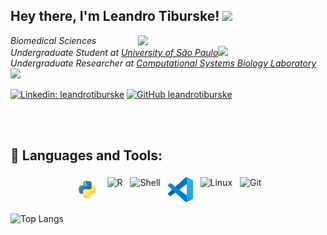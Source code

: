 <h2> Hey there, I'm Leandro Tiburske! <img src="https://user-images.githubusercontent.com/82397631/203871939-18e28acc-e0f7-45e9-b86c-c4062e219ea4.gif" width="50"></h2>
<img align='right' src="https://user-images.githubusercontent.com/82397631/203873267-68e34627-bdf6-4cb3-937d-6fe55a8e7e6c.gif" width="300">
<p><em>Biomedical Sciences Undergraduate Student at <a href="https://www5.usp.br/">University of São Paulo</a><img src="https://user-images.githubusercontent.com/82397631/203873079-1e174857-43f0-4d6c-be9f-ec48374097e2.gif" width="30"></br>Undergraduate Researcher at <a href="https://www.csbiology.org/">Computational Systems Biology Laboratory </a><img src="https://user-images.githubusercontent.com/82397631/203872158-bb6c67d2-07b1-43f0-84c5-a5cea208ee26.gif" width="20"> 
</em></p>

[![Linkedin: leandrotiburske](https://img.shields.io/badge/-leandrotiburske-blue?style=flat-square&logo=Linkedin&logoColor=white&link=https://www.linkedin.com/in/leandro-tiburske-a323b61b2/)](https://www.linkedin.com/in/leandro-tiburske-a323b61b2/)
[![GitHub leandrotiburske](https://img.shields.io/github/followers/leandrotiburske?label=follow)](https://github.com/leandrotiburske)


<br />
<br />

## 🧰 Languages and Tools:
<p align="center">
<img src="https://raw.githubusercontent.com/github/explore/80688e429a7d4ef2fca1e82350fe8e3517d3494d/topics/python/python.png" alt="Python" height="40" style="vertical-align:top; margin:4px">
<img src="https://user-images.githubusercontent.com/82397631/203821586-94c86bdb-4f11-4cd0-86e3-5029564983e3.png" alt="R" height="40" style="vertical-align:top; margin:4px">
<img src="https://user-images.githubusercontent.com/82397631/203822018-c8ab701f-8861-4053-898e-dfeaefa67955.png" alt="Shell" height="40" style="vertical-align:top; margin:4px">
<img src="https://raw.githubusercontent.com/github/explore/80688e429a7d4ef2fca1e82350fe8e3517d3494d/topics/visual-studio-code/visual-studio-code.png" alt="VS Code" height="40" style="vertical-align:top; margin:4px">
<img src="https://user-images.githubusercontent.com/82397631/203822956-b0bafd46-65d7-445a-8faa-065cf88964df.png" alt="Linux" height="40" style="vertical-align:top; margin:4px">
<img src="https://user-images.githubusercontent.com/82397631/203823109-35323f2d-7622-4ff9-876d-d272fd32772b.png" alt="Git" height="40" style="vertical-align:top; margin:4px">
</p>



![Top Langs](https://github-readme-stats.vercel.app/api/top-langs/?username=leandrotiburske&layout=compact)
